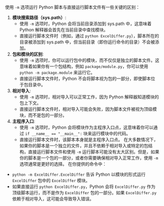 使用 `-m` 选项运行 Python 脚本与直接运行脚本文件有一些关键的区别：

1. **模块搜索路径（sys.path）**:
   - 使用 `-m` 选项时，Python 会将当前目录添加到 sys.path 中，这意味着 Python 解释器会首先在当前目录中查找模块。
   - 直接运行脚本文件时（例如，通过 `python ExcelDiffer.py`），脚本所在的目录被添加到 sys.path 中，但当前目录（即你运行命令的目录）不会被添加。
2. **包和模块的区别**:
   - 使用 `-m` 选项时，你可以运行包中的模块，而不仅仅是独立的脚本文件。这意味着如果你有一个包结构，例如 `package/module.py`，你可以使用 `python -m package.module` 来运行它。
   - 直接运行脚本文件时，Python 不会将脚本视为包的一部分，即使脚本位于包目录中。
3. **相对导入**:
   - 使用 `-m` 选项时，相对导入可以正常工作，因为 Python 解释器知道模块的包上下文。
   - 直接运行脚本文件时，相对导入可能会失败，因为脚本文件被视为顶级模块，而不是包的一部分。
4. **主程序入口**:
   - 使用 `-m` 选项时，Python 会将模块作为主程序入口点，这意味着你可以通过 `if __name__ == "__main__":` 块来运行模块中的代码。
   - 直接运行脚本文件时，该脚本本身就是主程序入口点。
     在大多数情况下，如果你的脚本是一个独立的文件，并且不依赖于相对导入或特定的包结构，直接运行脚本文件和使用 `-m` 运行脚本可能没有太大区别。但是，如果你的脚本是一个包的一部分，或者你需要确保相对导入正常工作，使用 `-m` 选项通常是更好的选择。
     在你提供的命令中：

- `python -m ExcelDiffer.ExcelDiffer` 告诉 Python 以模块的形式运行 `ExcelDiffer` 包中的 `ExcelDiffer` 模块。
- 如果直接运行 `python ExcelDiffer.py`，Python 会将 `ExcelDiffer.py` 作为顶级脚本运行，而不是作为 `ExcelDiffer` 包的一部分。如果 `ExcelDiffer.py` 依赖于相对导入，这可能会导致导入错误。
